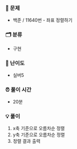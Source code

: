 ### 📄 문제

- 백준 / 11640번 - 좌표 정렬하기

### 🗂️ 분류

- 구현

### 🔧 난이도

- 실버5

### ⏰ 풀이 시간

- 20분

### 💡 풀이

1.  x축 기준으로 오름차순 정렬
2.  y축 기준으로 오름차순 정렬
3.  정렬 결과 출력
